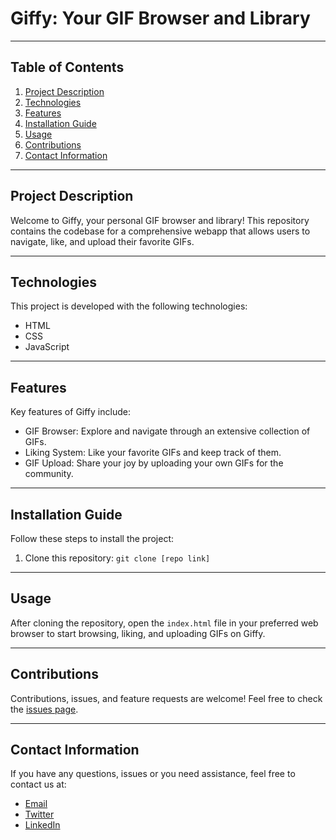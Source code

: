 # Giffy: Your GIF Browser and Library

---

## Table of Contents
1. [Project Description](#project-description)
2. [Technologies](#technologies)
3. [Features](#features)
4. [Installation Guide](#installation-guide)
5. [Usage](#usage)
6. [Contributions](#contributions)
7. [Contact Information](#contact-information)

---

## Project Description
Welcome to Giffy, your personal GIF browser and library! This repository contains the codebase for a comprehensive webapp that allows users to navigate, like, and upload their favorite GIFs.

---

## Technologies
This project is developed with the following technologies:
* HTML
* CSS
* JavaScript

---

## Features
Key features of Giffy include:
* GIF Browser: Explore and navigate through an extensive collection of GIFs.
* Liking System: Like your favorite GIFs and keep track of them.
* GIF Upload: Share your joy by uploading your own GIFs for the community.

---

## Installation Guide
Follow these steps to install the project:

1. Clone this repository: `git clone [repo link]`

---

## Usage
After cloning the repository, open the `index.html` file in your preferred web browser to start browsing, liking, and uploading GIFs on Giffy.

---

## Contributions
Contributions, issues, and feature requests are welcome! Feel free to check the [issues page](#).

---

## Contact Information
If you have any questions, issues or you need assistance, feel free to contact us at:

* [Email](mailto:)
* [Twitter](https://twitter.com/username)
* [LinkedIn](https://www.linkedin.com/in/username)

